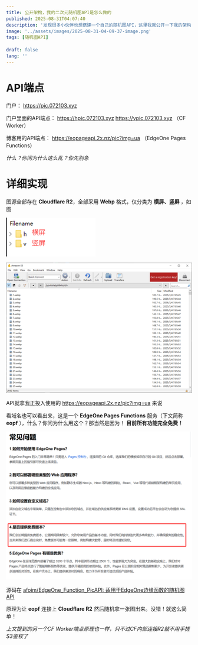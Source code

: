 ```yaml
---
title: 公开架构，我的二次元随机图API是怎么做的
published: 2025-08-31T04:07:40
description: '发现很多小伙伴也想搭建一个自己的随机图API，这里我就公开一下我的架构，打磨2年了，供大家参考~'
image: '../assets/images/2025-08-31-04-09-37-image.png'
tags: [随机图API]

draft: false 
lang: ''
---
```


# API端点

门户： https://pic.072103.xyz

门户里面的API端点： https://hpic.072103.xyz https://vpic.072103.xyz （CF Worker）

博客用的API端点： https://eopageapi.2x.nz/pic?img=ua （EdgeOne Pages Functions）

*什么？你问为什么这么乱？你先别急*

# 详细实现

图源全部存在 **Cloudflare R2**，全部采用 **Webp** 格式，仅分类为 **横屏、竖屏** ，如图

![](../assets/images/2025-08-31-04-13-08-image.png)

![](../assets/images/2025-08-31-04-13-17-image.png)

API就拿我正投入使用的 https://eopageapi.2x.nz/pic?img=ua 来说

看域名也可以看出来，这是一个 **EdgeOne Pages Functions** 服务（下文简称 **eopf** ），什么？你问为什么用这个？那当然是因为！ **目前所有功能完全免费！**

![](../assets/images/2025-08-31-04-18-45-image.png)

源码在 [afoim/EdgeOne_Function_PicAPI: 适用于EdgeOne边缘函数的随机图API](https://github.com/afoim/EdgeOne_Function_PicAPI)

原理为让 **eopf** 连接上 **Cloudflare R2** 然后随机拿一张图出来。没错！就这么简单！

*上文提到的另一个CF Worker端点原理也一样，只不过CF内部连接R2就不用手搓S3鉴权了*
